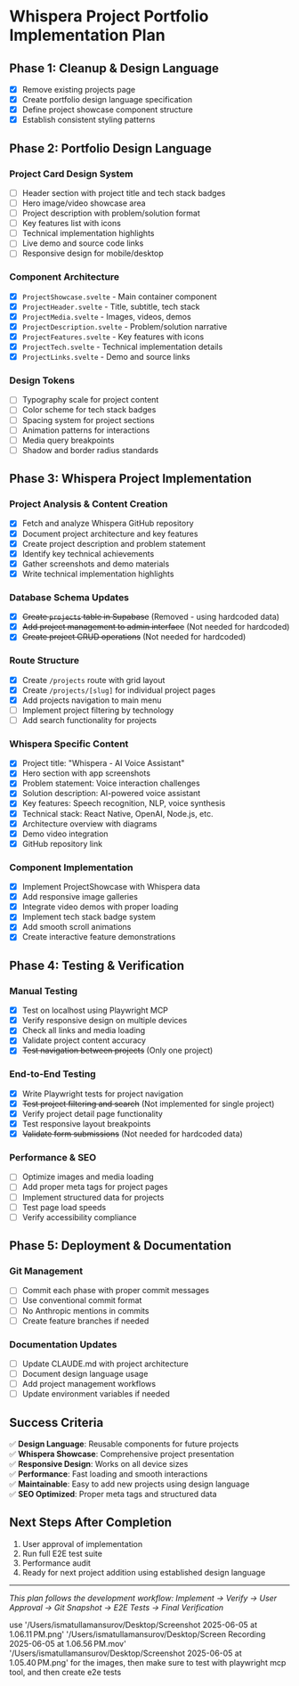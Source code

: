 # Whispera Project Portfolio Implementation Plan

## Phase 1: Cleanup & Design Language
- [x] Remove existing projects page
- [x] Create portfolio design language specification
- [x] Define project showcase component structure
- [x] Establish consistent styling patterns

## Phase 2: Portfolio Design Language

### Project Card Design System
- [ ] Header section with project title and tech stack badges
- [ ] Hero image/video showcase area
- [ ] Project description with problem/solution format
- [ ] Key features list with icons
- [ ] Technical implementation highlights
- [ ] Live demo and source code links
- [ ] Responsive design for mobile/desktop

### Component Architecture
- [x] `ProjectShowcase.svelte` - Main container component
- [x] `ProjectHeader.svelte` - Title, subtitle, tech stack
- [x] `ProjectMedia.svelte` - Images, videos, demos
- [x] `ProjectDescription.svelte` - Problem/solution narrative
- [x] `ProjectFeatures.svelte` - Key features with icons
- [x] `ProjectTech.svelte` - Technical implementation details
- [x] `ProjectLinks.svelte` - Demo and source links

### Design Tokens
- [ ] Typography scale for project content
- [ ] Color scheme for tech stack badges
- [ ] Spacing system for project sections
- [ ] Animation patterns for interactions
- [ ] Media query breakpoints
- [ ] Shadow and border radius standards

## Phase 3: Whispera Project Implementation

### Project Analysis & Content Creation
- [x] Fetch and analyze Whispera GitHub repository
- [x] Document project architecture and key features
- [x] Create project description and problem statement
- [x] Identify key technical achievements
- [x] Gather screenshots and demo materials
- [x] Write technical implementation highlights

### Database Schema Updates
- [x] ~~Create `projects` table in Supabase~~ (Removed - using hardcoded data)
- [x] ~~Add project management to admin interface~~ (Not needed for hardcoded)
- [x] ~~Create project CRUD operations~~ (Not needed for hardcoded)

### Route Structure
- [x] Create `/projects` route with grid layout
- [x] Create `/projects/[slug]` for individual project pages
- [x] Add projects navigation to main menu
- [ ] Implement project filtering by technology
- [ ] Add search functionality for projects

### Whispera Specific Content
- [x] Project title: "Whispera - AI Voice Assistant"
- [x] Hero section with app screenshots
- [x] Problem statement: Voice interaction challenges
- [x] Solution description: AI-powered voice assistant
- [x] Key features: Speech recognition, NLP, voice synthesis
- [x] Technical stack: React Native, OpenAI, Node.js, etc.
- [x] Architecture overview with diagrams
- [x] Demo video integration
- [x] GitHub repository link

### Component Implementation
- [x] Implement ProjectShowcase with Whispera data
- [x] Add responsive image galleries
- [x] Integrate video demos with proper loading
- [x] Implement tech stack badge system
- [x] Add smooth scroll animations
- [x] Create interactive feature demonstrations

## Phase 4: Testing & Verification

### Manual Testing
- [x] Test on localhost using Playwright MCP
- [x] Verify responsive design on multiple devices
- [x] Check all links and media loading
- [x] Validate project content accuracy
- [x] ~~Test navigation between projects~~ (Only one project)

### End-to-End Testing
- [x] Write Playwright tests for project navigation
- [x] ~~Test project filtering and search~~ (Not implemented for single project)
- [x] Verify project detail page functionality
- [x] Test responsive layout breakpoints
- [x] ~~Validate form submissions~~ (Not needed for hardcoded data)

### Performance & SEO
- [ ] Optimize images and media loading
- [ ] Add proper meta tags for project pages
- [ ] Implement structured data for projects
- [ ] Test page load speeds
- [ ] Verify accessibility compliance

## Phase 5: Deployment & Documentation

### Git Management
- [ ] Commit each phase with proper commit messages
- [ ] Use conventional commit format
- [ ] No Anthropic mentions in commits
- [ ] Create feature branches if needed

### Documentation Updates
- [ ] Update CLAUDE.md with project architecture
- [ ] Document design language usage
- [ ] Add project management workflows
- [ ] Update environment variables if needed

## Success Criteria

✅ **Design Language**: Reusable components for future projects  
✅ **Whispera Showcase**: Comprehensive project presentation  
✅ **Responsive Design**: Works on all device sizes  
✅ **Performance**: Fast loading and smooth interactions  
✅ **Maintainable**: Easy to add new projects using design language  
✅ **SEO Optimized**: Proper meta tags and structured data  

## Next Steps After Completion

1. User approval of implementation
2. Run full E2E test suite
3. Performance audit
4. Ready for next project addition using established design language

---

*This plan follows the development workflow: Implement → Verify → User Approval → Git Snapshot → E2E Tests → Final Verification*


use '/Users/ismatullamansurov/Desktop/Screenshot 2025-06-05 at 1.06.11 PM.png'
'/Users/ismatullamansurov/Desktop/Screen Recording 2025-06-05 at 1.06.56 PM.mov'
'/Users/ismatullamansurov/Desktop/Screenshot 2025-06-05 at 1.05.40 PM.png' for the images, then make sure to test with playwright mcp tool, and then create e2e tests